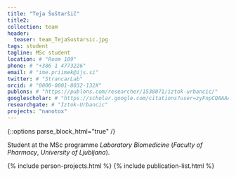 ```yaml
---
title: "Teja Šuštaršič"
title2: 
collection: team
header:
  teaser: team_TejaSustarsic.jpg
tags: student
tagline: MSc student
location: # "Room 109"
phone: # "+386 1 4773226"
email: # "ime.priimek@ijs.si"
twitter: # "StrancarLab"
orcid: # "0000-0001-8032-132X"
publons: # "https://publons.com/researcher/1538071/iztok-urbancic/"
googlescholar: # "https://scholar.google.com/citations?user=zyFnpCQAAAAJ"
researchgate: # "Iztok-Urbancic"
projects: "nanotox"
---
```


{::options parse_block_html="true" /}

Student at the MSc programme *Laboratory Biomedicine* (*Faculty of Pharmacy*, *University of Ljubljana*).

{% include person-projects.html %}
{% include publication-list.html %}
